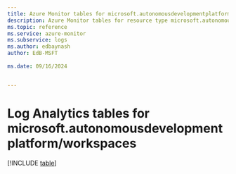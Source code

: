 ```yaml
---
title: Azure Monitor tables for microsoft.autonomousdevelopmentplatform/workspaces
description: Azure Monitor tables for resource type microsoft.autonomousdevelopmentplatform/workspaces
ms.topic: reference
ms.service: azure-monitor
ms.subservice: logs
ms.author: edbaynash
author: EdB-MSFT
   
ms.date: 09/16/2024


---
```


# Log Analytics tables for microsoft.autonomousdevelopmentplatform/workspaces  

[!INCLUDE [table](~/reusable-content/ce-skilling/azure/includes/azure-monitor/reference/tables/microsoft-autonomousdevelopmentplatform_workspaces-include.md)]

